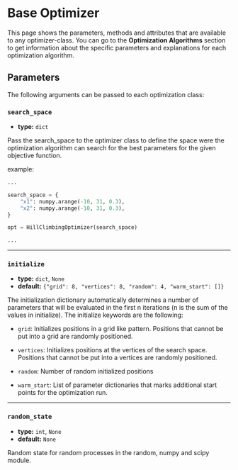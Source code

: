 # Base Optimizer

This page shows the parameters, methods and attributes that are available to any optimizer-class. You can go to the **Optimization Algorithms** section to get information about the specific parameters and explanations for each optimization algorithm.

## Parameters

The following arguments can be passed to each optimization class:

### `search_space`

- **type:** `dict`

Pass the search_space to the optimizer class to define the space were the optimization algorithm can search for the best parameters for the given objective function.



example:
```python
...

search_space = {
    "x1": numpy.arange(-10, 31, 0.3),
    "x2": numpy.arange(-10, 31, 0.3),
}

opt = HillClimbingOptimizer(search_space)

...
```

---

### `initialize` 

- **type:** `dict`, `None`
- **default:** `{"grid": 8, "vertices": 8, "random": 4, "warm_start": []}`

The initialization dictionary automatically determines a number of parameters that will be evaluated in the first n iterations (n is the sum of the values in initialize). The initialize keywords are the following:

- `grid`: Initializes positions in a grid like pattern. Positions that cannot be put into a grid are randomly positioned.

- `vertices`: Initializes positions at the vertices of the search space. Positions that cannot be put into a vertices are randomly positioned.

- `random`: Number of random initialized positions

- `warm_start`: List of parameter dictionaries that marks additional start points for the optimization run.
  

---

### `random_state` 

- **type:** `int`, `None`
- **default:** `None`

Random state for random processes in the random, numpy and scipy module.

